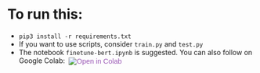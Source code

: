 # To run this:
- `pip3 install -r requirements.txt`
- If you want to use scripts, consider `train.py` and `test.py`
- The notebook `finetune-bert.ipynb` is suggested.
You can also follow on Google Colab:&nbsp;
<a style="box-sizing: border-box; color: #9b59b6; text-decoration-line: none; cursor: pointer; font-family: Calibre, sans-serif; font-size: 14.4px; text-align: -webkit-right;" title="Open in Colab" href="https://colab.research.google.com/drive/18Qqox_QxJkOs80XVYaoLsdum0dX-Ilxb?usp=sharing" target="_blank" rel="noopener"><img style="box-sizing: border-box; border: 0px; vertical-align: middle; max-width: 100%; height: auto;" src="https://colab.research.google.com/assets/colab-badge.svg" alt="Open in Colab" /></a>